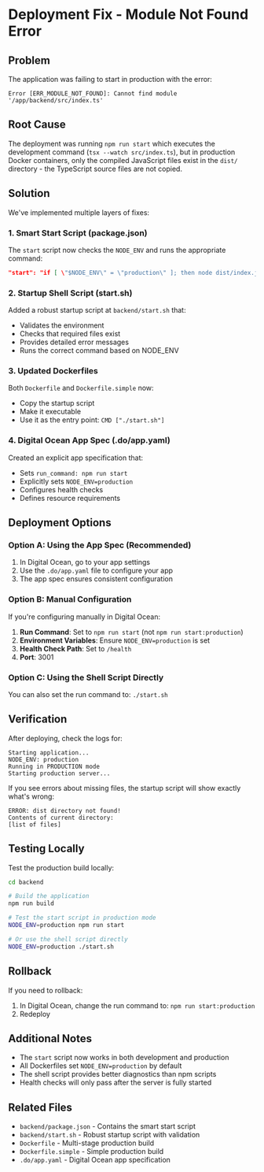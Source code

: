 # Deployment Fix - Module Not Found Error

## Problem
The application was failing to start in production with the error:
```
Error [ERR_MODULE_NOT_FOUND]: Cannot find module '/app/backend/src/index.ts'
```

## Root Cause
The deployment was running `npm run start` which executes the development command (`tsx --watch src/index.ts`), but in production Docker containers, only the compiled JavaScript files exist in the `dist/` directory - the TypeScript source files are not copied.

## Solution
We've implemented multiple layers of fixes:

### 1. Smart Start Script (package.json)
The `start` script now checks the `NODE_ENV` and runs the appropriate command:
```json
"start": "if [ \"$NODE_ENV\" = \"production\" ]; then node dist/index.js; else npm run dev; fi"
```

### 2. Startup Shell Script (start.sh)
Added a robust startup script at `backend/start.sh` that:
- Validates the environment
- Checks that required files exist
- Provides detailed error messages
- Runs the correct command based on NODE_ENV

### 3. Updated Dockerfiles
Both `Dockerfile` and `Dockerfile.simple` now:
- Copy the startup script
- Make it executable
- Use it as the entry point: `CMD ["./start.sh"]`

### 4. Digital Ocean App Spec (.do/app.yaml)
Created an explicit app specification that:
- Sets `run_command: npm run start`
- Explicitly sets `NODE_ENV=production`
- Configures health checks
- Defines resource requirements

## Deployment Options

### Option A: Using the App Spec (Recommended)
1. In Digital Ocean, go to your app settings
2. Use the `.do/app.yaml` file to configure your app
3. The app spec ensures consistent configuration

### Option B: Manual Configuration
If you're configuring manually in Digital Ocean:

1. **Run Command**: Set to `npm run start` (not `npm run start:production`)
2. **Environment Variables**: Ensure `NODE_ENV=production` is set
3. **Health Check Path**: Set to `/health`
4. **Port**: 3001

### Option C: Using the Shell Script Directly
You can also set the run command to: `./start.sh`

## Verification

After deploying, check the logs for:
```
Starting application...
NODE_ENV: production
Running in PRODUCTION mode
Starting production server...
```

If you see errors about missing files, the startup script will show exactly what's wrong:
```
ERROR: dist directory not found!
Contents of current directory:
[list of files]
```

## Testing Locally

Test the production build locally:
```bash
cd backend

# Build the application
npm run build

# Test the start script in production mode
NODE_ENV=production npm run start

# Or use the shell script directly
NODE_ENV=production ./start.sh
```

## Rollback

If you need to rollback:
1. In Digital Ocean, change the run command to: `npm run start:production`
2. Redeploy

## Additional Notes

- The `start` script now works in both development and production
- All Dockerfiles set `NODE_ENV=production` by default
- The shell script provides better diagnostics than npm scripts
- Health checks will only pass after the server is fully started

## Related Files
- `backend/package.json` - Contains the smart start script
- `backend/start.sh` - Robust startup script with validation
- `Dockerfile` - Multi-stage production build
- `Dockerfile.simple` - Simple production build
- `.do/app.yaml` - Digital Ocean app specification

